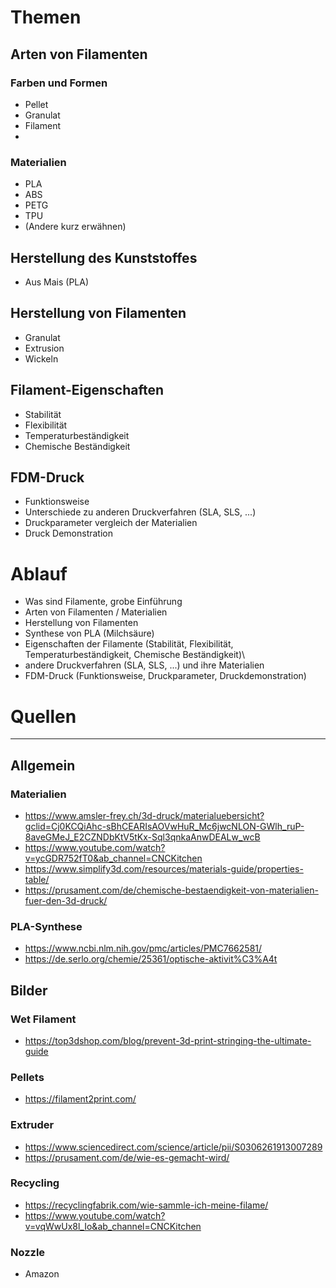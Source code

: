 # Themen

## Arten von Filamenten
### Farben und Formen
- Pellet
- Granulat
- Filament
- 
### Materialien
- PLA
- ABS
- PETG
- TPU
- (Andere kurz erwähnen)

## Herstellung des Kunststoffes
- Aus Mais (PLA)

## Herstellung von Filamenten
- Granulat
- Extrusion
- Wickeln

## Filament-Eigenschaften
- Stabilität
- Flexibilität
- Temperaturbeständigkeit
- Chemische Beständigkeit

## FDM-Druck
- Funktionsweise
- Unterschiede zu anderen Druckverfahren (SLA, SLS, ...)
- Druckparameter vergleich der Materialien
- Druck Demonstration


# Ablauf
- Was sind Filamente, grobe Einführung
- Arten von Filamenten / Materialien 
- Herstellung von Filamenten
- Synthese von PLA (Milchsäure)
- Eigenschaften der Filamente (Stabilität, Flexibilität, Temperaturbeständigkeit, Chemische Beständigkeit)\
- andere Druckverfahren (SLA, SLS, ...) und ihre Materialien
- FDM-Druck (Funktionsweise, Druckparameter, Druckdemonstration)


# Quellen

---
## Allgemein
### Materialien 
- https://www.amsler-frey.ch/3d-druck/materialuebersicht?gclid=Cj0KCQiAhc-sBhCEARIsAOVwHuR_Mc6jwcNLON-GWlh_ruP-8aveGMeJ_E2CZNDbKtV5tKx-Sql3qnkaAnwDEALw_wcB
- https://www.youtube.com/watch?v=ycGDR752fT0&ab_channel=CNCKitchen
- https://www.simplify3d.com/resources/materials-guide/properties-table/
- https://prusament.com/de/chemische-bestaendigkeit-von-materialien-fuer-den-3d-druck/

### PLA-Synthese
- https://www.ncbi.nlm.nih.gov/pmc/articles/PMC7662581/
- https://de.serlo.org/chemie/25361/optische-aktivit%C3%A4t
## Bilder

### Wet Filament
- https://top3dshop.com/blog/prevent-3d-print-stringing-the-ultimate-guide

### Pellets
- https://filament2print.com/ 

### Extruder
- https://www.sciencedirect.com/science/article/pii/S0306261913007289
- https://prusament.com/de/wie-es-gemacht-wird/

### Recycling
- https://recyclingfabrik.com/wie-sammle-ich-meine-filame/
- https://www.youtube.com/watch?v=vqWwUx8l_Io&ab_channel=CNCKitchen

### Nozzle 
- Amazon